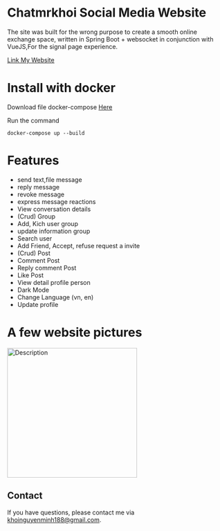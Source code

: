 # Chatmrkhoi Social Media Website
The site was built for the wrong purpose to create a smooth online exchange space, written in Spring Boot + websocket in conjunction with VueJS,For the signal page experience.

[Link My Website](http://14.225.217.107:5173)

# Install with docker 
Download file docker-compose  [Here](https://drive.google.com/file/d/16ogNQeS2b2oyBzpudZlL-KLUyBVim_Up/view?usp=sharing)

Run the command
     
    docker-compose up --build

# Features

- send text,file message
- reply message
- revoke message
- express message reactions
- View conversation details
- (Crud) Group
- Add, Kich user group
- update information group
- Search user
- Add Friend, Accept, refuse request a invite
- (Crud) Post
- Comment Post
- Reply comment Post
- Like Post
- View detail profile person
- Dark Mode
- Change Language (vn, en)
- Update profile

# A few website pictures
  <img src="https://github.com/user-attachments/assets/a086b8c4-7196-49a5-a234-08b4322dff29" alt="Description" width="300"/>

## Contact
If you have questions, please contact me via [khoinguyenminh188@gmail.com](mailto:khoinguyenminh188@gmail.com).

